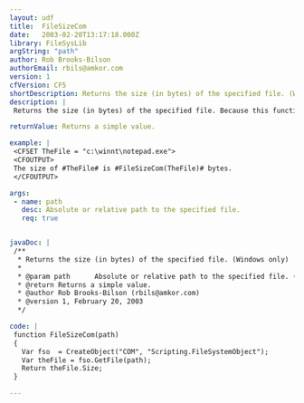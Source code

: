 ```yaml
---
layout: udf
title:  FileSizeCom
date:   2003-02-20T13:17:18.000Z
library: FileSysLib
argString: "path"
author: Rob Brooks-Bilson
authorEmail: rbils@amkor.com
version: 1
cfVersion: CF5
shortDescription: Returns the size (in bytes) of the specified file. (Windows only)
description: |
 Returns the size (in bytes) of the specified file. Because this function uses COM, it is only supported in the Windows version of ColdFusion.

returnValue: Returns a simple value.

example: |
 <CFSET TheFile = "c:\winnt\notepad.exe">
 <CFOUTPUT>
 The size of #TheFile# is #FileSizeCom(TheFile)# bytes.
 </CFOUTPUT>

args:
 - name: path
   desc: Absolute or relative path to the specified file.
   req: true


javaDoc: |
 /**
  * Returns the size (in bytes) of the specified file. (Windows only)
  * 
  * @param path      Absolute or relative path to the specified file. (Required)
  * @return Returns a simple value. 
  * @author Rob Brooks-Bilson (rbils@amkor.com) 
  * @version 1, February 20, 2003 
  */

code: |
 function FileSizeCom(path)
 {
   Var fso  = CreateObject("COM", "Scripting.FileSystemObject");
   Var theFile = fso.GetFile(path);
   Return theFile.Size;
 }

---
```


